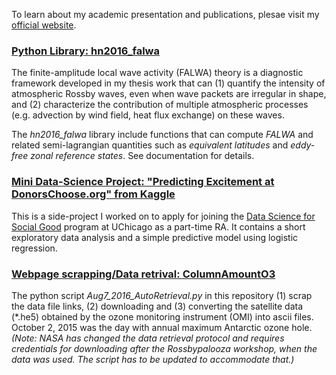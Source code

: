To learn about my academic presentation and publications, plesae visit my [official website](http://home.uchicago.edu/~csyhuang/).

### [Python Library: hn2016_falwa](http://github.com/csyhuang/hn2016_falwa)

The finite-amplitude local wave activity (FALWA) theory is a diagnostic framework developed in my thesis work that can (1) quantify the intensity of atmospheric Rossby waves, even when wave packets are irregular in shape, and (2) characterize the contribution of multiple atmospheric processes (e.g. advection by wind field, heat flux exchange) on these waves.

The *hn2016_falwa* library include functions that can compute *FALWA* and related semi-lagrangian quantities such as *equivalent latitudes* and *eddy-free zonal reference states*. See documentation for details.

### [Mini Data-Science Project: "Predicting Excitement at DonorsChoose.org" from Kaggle](http://github.com/csyhuang/DSaPP_RA_Project)

This is a side-project I worked on to apply for joining the [Data Science for Social Good](https://dssg.uchicago.edu/) program at UChicago as a part-time RA. It contains a short exploratory data analysis and a simple predictive model using logistic regression.

### [Webpage scrapping/Data retrival: ColumnAmountO3](https://github.com/csyhuang/ColumnAmountO3)

The python script *Aug7_2016_AutoRetrieval.py* in this repository (1) scrap the data file links, (2) downloading and (3) converting the satellite data (*.he5) obtained by the ozone monitoring instrument (OMI) into ascii files. October 2, 2015 was the day with annual maximum Antarctic ozone hole. *(Note: NASA has changed the data retrieval protocol and requires credentials for downloading after the Rossbypalooza workshop, when the data was used. The script has to be updated to accommodate that.)*